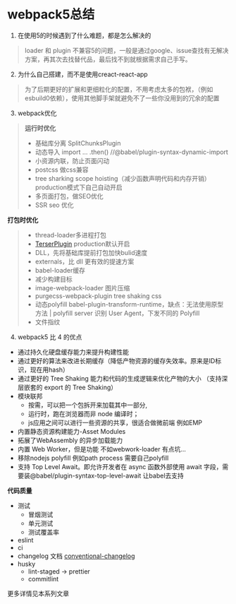 # webpack5总结
1. 在使用5的时候遇到了什么难题，都是怎么解决的
> loader 和 plugin 不兼容5的问题，一般是通过google、issue查找有无解决方案，再其次去找替代品，最后找不到就根据需求自己手写。

2. 为什么自己搭建，而不是使用creact-react-app
> 为了后期更好的扩展和更细粒化的配置，不用考虑太多的包袱，（例如esbuild0依赖），使用其他脚手架就避免不了一些你没用到的冗余的配置

3. webpack优化
> **运行时优化**
> - 基础库分离 SplitChunksPlugin 
> - 动态导入 import ... .then()  //@babel/plugin-syntax-dynamic-import
> - 小资源内联，防止页面闪动
> - postcss 做css兼容
> - tree sharking scope hoisting（减少函数声明代码和内存开销） production模式下自己自动开启
> - 多页面打包，做SEO优化
> - SSR seo 优化
> 
**打包时优化**
> - thread-loader多进程打包
> - [TerserPlugin](https://webpack.docschina.org/plugins/terser-webpack-plugin) production默认开启
> - DLL，先将基础库提前打包加快bulid速度
> - externals，比 dll 更有效的提速方案
> - babel-loader缓存
> - 减少构建目标
> - image-webpack-loader 图片压缩
> - purgecss-webpack-plugin  tree shaking css
> - 动态polyfill babel-plugin-transform-runtime，缺点：无法使用原型方法 | polyfill server 识别 User Agent，下发不同的 Polyfill
> - 文件指纹


4. webpack5 比 4 的优点 
- 通过持久化硬盘缓存能力来提升构建性能
- 通过更好的算法来改进长期缓存（降低产物资源的缓存失效率。原来是ID标识，现在用hash）
- 通过更好的 Tree Shaking 能力和代码的生成逻辑来优化产物的大小  （支持深层嵌套的 export 的 Tree Shaking）
- 模块联邦
   - 按需，可以把一个包拆开来加载其中一部分,
   - 运行时，跑在浏览器而非 node 编译时；
   - js应用之间可以进行一些资源的共享，很适合做微前端 例如EMP
- 内置静态资源构建能力-Asset Modules
- 拓展了WebAssembly 的异步加载能力
- 内置 Web Worker，但是功能 不如webwork-loader 有点坑...
- 移除nodejs polyfill 例如path process 需要自己polyfill
- 支持 Top Level Await。即允许开发者在 async 函数外部使用 await 字段，需要装@babel/plugin-syntax-top-level-await 让babel去支持

**代码质量**

- 测试
   - 冒烟测试
   - 单元测试
   - 测试覆盖率
- eslint
- ci
- changelog 文档 [conventional-changelog](https://github.com/conventional-changelog/conventional-changelog)
- husky
   - lint-staged -> prettier
   - commitlint

更多详情见本系列文章
